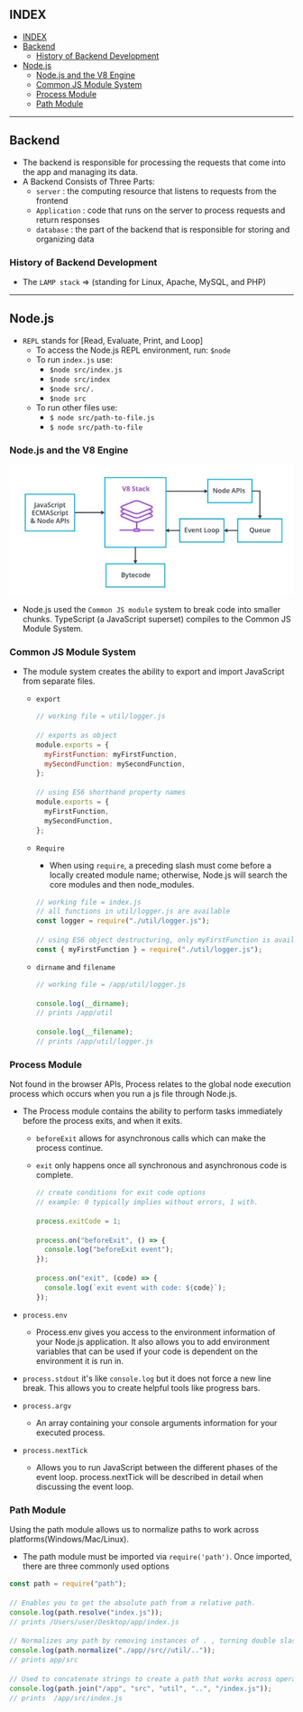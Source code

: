 ## INDEX

- [INDEX](#index)
- [Backend](#backend)
  - [History of Backend Development](#history-of-backend-development)
- [Node.js](#nodejs)
  - [Node.js and the V8 Engine](#nodejs-and-the-v8-engine)
  - [Common JS Module System](#common-js-module-system)
  - [Process Module](#process-module)
  - [Path Module](#path-module)

---

## Backend

- The backend is responsible for processing the requests that come into the app and managing its data.
- A Backend Consists of Three Parts:
  - `server` : the computing resource that listens to requests from the frontend
  - `Application` : code that runs on the server to process requests and return responses
  - `database` : the part of the backend that is responsible for storing and organizing data

### History of Backend Development

- The `LAMP stack` => (standing for Linux, Apache, MySQL, and PHP)

---

## Node.js

- `REPL` stands for [Read, Evaluate, Print, and Loop]
  - To access the Node.js REPL environment, run: `$node`
  - To run `index.js` use:
    - `$node src/index.js`
    - `$node src/index`
    - `$node src/.`
    - `$node src`
  - To run other files use:
    - `$ node src/path-to-file.js`
    - `$ node src/path-to-file`

### Node.js and the V8 Engine

![engine](./img/how%20js%20works.jpg)

- Node.js used the `Common JS module` system to break code into smaller chunks. TypeScript (a JavaScript superset) compiles to the Common JS Module System.

### Common JS Module System

- The module system creates the ability to export and import JavaScript from separate files.

  - `export`

    ```js
    // working file = util/logger.js

    // exports as object
    module.exports = {
      myFirstFunction: myFirstFunction,
      mySecondFunction: mySecondFunction,
    };

    // using ES6 shorthand property names
    module.exports = {
      myFirstFunction,
      mySecondFunction,
    };
    ```

  - `Require`

    - When using `require`, a preceding slash must come before a locally created module name; otherwise, Node.js will search the core modules and then node_modules.

    ```js
    // working file = index.js
    // all functions in util/logger.js are available
    const logger = require("./util/logger.js");

    // using ES6 object destructuring, only myFirstFunction is available
    const { myFirstFunction } = require("./util/logger.js");
    ```

  - `dirname` and `filename`

    ```js
    // working file = /app/util/logger.js

    console.log(__dirname);
    // prints /app/util

    console.log(__filename);
    // prints /app/util/logger.js
    ```

### Process Module

Not found in the browser APIs, Process relates to the global node execution process which occurs when you run a js file through Node.js.

- The Process module contains the ability to perform tasks immediately before the process exits, and when it exits.

  - `beforeExit` allows for asynchronous calls which can make the process continue.
  - `exit` only happens once all synchronous and asynchronous code is complete.

    ```js
    // create conditions for exit code options
    // example: 0 typically implies without errors, 1 with.

    process.exitCode = 1;

    process.on("beforeExit", () => {
      console.log("beforeExit event");
    });

    process.on("exit", (code) => {
      console.log(`exit event with code: ${code}`);
    });
    ```

- `process.env`

  - Process.env gives you access to the environment information of your Node.js application. It also allows you to add environment variables that can be used if your code is dependent on the environment it is run in.

- `process.stdout` it's like `console.log` but it does not force a new line break. This allows you to create helpful tools like progress bars.

- `process.argv`
  - An array containing your console arguments information for your executed process.
- `process.nextTick`
  - Allows you to run JavaScript between the different phases of the event loop. process.nextTick will be described in detail when discussing the event loop.

### Path Module

Using the path module allows us to normalize paths to work across platforms(Windows/Mac/Linux).

- The path module must be imported via `require('path')`. Once imported, there are three commonly used options

```js
const path = require("path");

// Enables you to get the absolute path from a relative path.
console.log(path.resolve("index.js"));
// prints /Users/user/Desktop/app/index.js

// Normalizes any path by removing instances of . , turning double slashes into single slashes and removing a directory when .. is found.
console.log(path.normalize("./app//src//util/.."));
// prints app/src

// Used to concatenate strings to create a path that works across operating systems. It joins the strings, then normalizes the result.
console.log(path.join("/app", "src", "util", "..", "/index.js"));
// prints  /app/src/index.js
```
